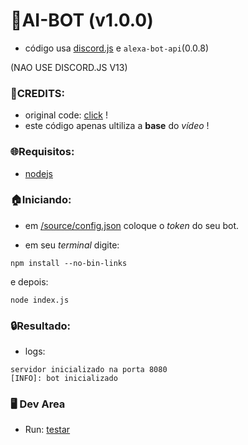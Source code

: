 # 🤖AI-BOT (v1.0.0)

* código usa [discord.js](https://npmjs.org/discord.js) e `alexa-bot-api`(0.0.8)

(NAO USE DISCORD.JS V13)

### 🌲CREDITS:

* original code: [click](https://youtu.be/4MgrPu6n1Y8) !
* este código apenas ultiliza a __base__ do *vídeo* !

### 🌐Requisitos:

* [nodejs](https://nodejs.org/)

### 🏠Iniciando:

* em [/source/config.json](/source/config.json) coloque o *token* do seu bot.

* em seu *terminal* digite:

`npm install --no-bin-links`

e depois:

`node index.js`

### 🔒Resultado:

* logs:
```
servidor inicializado na porta 8080
[INFO]: bot inicializado
```
### 🖥 Dev Area
* Run: [testar](https://trollgames.run.node-cdn.ga/v2/run/ai-bot/)
